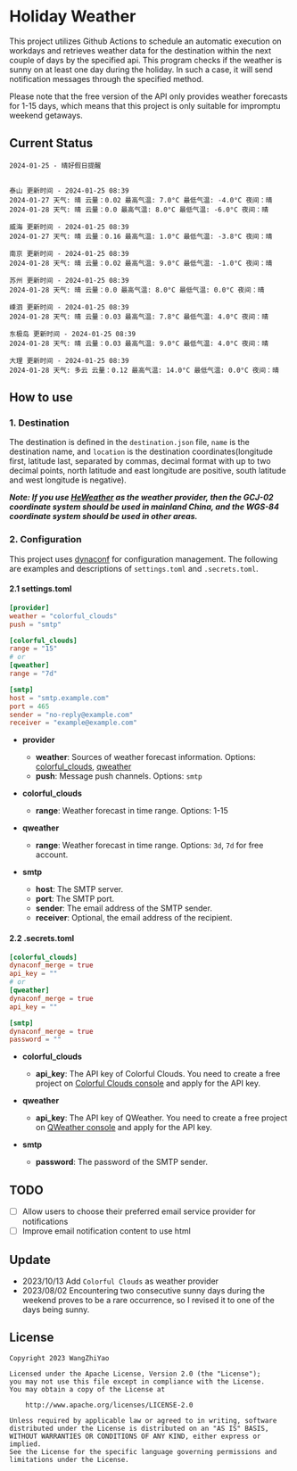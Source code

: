 # Holiday Weather

This project utilizes Github Actions to schedule an automatic execution on workdays and retrieves weather data for the destination within the next couple of days by the  specified api.
This program checks if the weather is sunny on at least one day during the holiday. In such a case, it will send notification messages through the specified method.

Please note that the free version of the API only provides weather forecasts for 1-15 days, which means that this project is only suitable for impromptu weekend getaways.

## Current Status

```
2024-01-25 - 晴好假日提醒


泰山 更新时间 - 2024-01-25 08:39
2024-01-27 天气: 晴 云量：0.02 最高气温: 7.0°C 最低气温: -4.0°C 夜间：晴
2024-01-28 天气: 晴 云量：0.0 最高气温: 8.0°C 最低气温: -6.0°C 夜间：晴

威海 更新时间 - 2024-01-25 08:39
2024-01-27 天气: 晴 云量：0.16 最高气温: 1.0°C 最低气温: -3.8°C 夜间：晴

南京 更新时间 - 2024-01-25 08:39
2024-01-28 天气: 晴 云量：0.02 最高气温: 9.0°C 最低气温: -1.0°C 夜间：晴

苏州 更新时间 - 2024-01-25 08:39
2024-01-28 天气: 晴 云量：0.0 最高气温: 8.0°C 最低气温: 0.0°C 夜间：晴

嵊泗 更新时间 - 2024-01-25 08:39
2024-01-28 天气: 晴 云量：0.03 最高气温: 7.8°C 最低气温: 4.0°C 夜间：晴

东极岛 更新时间 - 2024-01-25 08:39
2024-01-28 天气: 晴 云量：0.03 最高气温: 9.0°C 最低气温: 4.0°C 夜间：晴

大理 更新时间 - 2024-01-25 08:39
2024-01-28 天气: 多云 云量：0.12 最高气温: 14.0°C 最低气温: 0.0°C 夜间：晴

```

## How to use

### 1. Destination

The destination is defined in the `destination.json` file, `name` is the destination name, and `location` is the destination coordinates(longitude first, latitude last, separated by commas, decimal format with up to two decimal points, north latitude and east longitude are positive, south latitude and west longitude is negative).

***Note: If you use [HeWeather](https://dev.qweather.com/docs/) as the weather provider, then the GCJ-02 coordinate system should be used in mainland China, and the WGS-84 coordinate system should be used in other areas.***

### 2. Configuration

This project uses [dynaconf](https://github.com/dynaconf/dynaconf) for configuration management. The following are examples and descriptions of `settings.toml`  and `.secrets.toml`.

#### 2.1 settings.toml

```toml
[provider]
weather = "colorful_clouds"
push = "smtp"

[colorful_clouds]
range = "15"
# or
[qweather]
range = "7d"

[smtp]
host = "smtp.example.com"
port = 465
sender = "no-reply@example.com"
receiver = "example@example.com"
```
- **provider**
  - **weather**: Sources of weather forecast information. Options: [colorful_clouds](https://docs.caiyunapp.com/docs/daily), [qweather](https://dev.qweather.com/docs/api/weather/weather-daily-forecast/)
  - **push**: Message push channels. Options: `smtp`

- **colorful_clouds**
  - **range**:  Weather forecast in time range. Options: 1-15

- **qweather**
  - **range**: Weather forecast in time range. Options: `3d`, `7d` for free account.

- **smtp**
  - **host**: The SMTP server.
  - **port**: The SMTP port.
  - **sender**: The email address of the SMTP sender.
  - **receiver**: Optional, the email address of the recipient.

#### 2.2 .secrets.toml

```toml
[colorful_clouds]
dynaconf_merge = true
api_key = ""
# or
[qweather]
dynaconf_merge = true
api_key = ""

[smtp]
dynaconf_merge = true
password = ""
```

- **colorful_clouds**
  - **api_key**:  The API key of Colorful Clouds. You need to create a free project on [Colorful Clouds console](https://platform.caiyunapp.com/dashboard/index) and apply for the API key.

- **qweather**
  - **api_key**: The API key of QWeather. You need to create a free project on [QWeather console](https://console.qweather.com/#/console) and apply for the API key.

- **smtp**
  - **password**: The password of the SMTP sender.


## TODO

- [ ] Allow users to choose their preferred email service provider for notifications
- [ ] Improve email notification content to use html

## Update
- 2023/10/13 Add `Colorful Clouds` as weather provider 
- 2023/08/02 Encountering two consecutive sunny days during the weekend proves to be a rare occurrence, so I revised it to one of the days being sunny.

## License

    Copyright 2023 WangZhiYao
    
    Licensed under the Apache License, Version 2.0 (the "License");
    you may not use this file except in compliance with the License.
    You may obtain a copy of the License at
    
        http://www.apache.org/licenses/LICENSE-2.0
    
    Unless required by applicable law or agreed to in writing, software
    distributed under the License is distributed on an "AS IS" BASIS,
    WITHOUT WARRANTIES OR CONDITIONS OF ANY KIND, either express or implied.
    See the License for the specific language governing permissions and
    limitations under the License.
